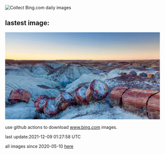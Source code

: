 ![Collect Bing.com daily images](https://github.com/counter2015/bing-daily-images/workflows/Collect%20Bing.com%20daily%20images/badge.svg)
## lastest image:
![](images/PFNPAZ.jpg)

use github actions to download www.bing.com images.

last update:2021-12-09 01:27:58 UTC

all images since 2020-05-10 [here](https://github.com/counter2015/bing-daily-images/tree/master/images) 
